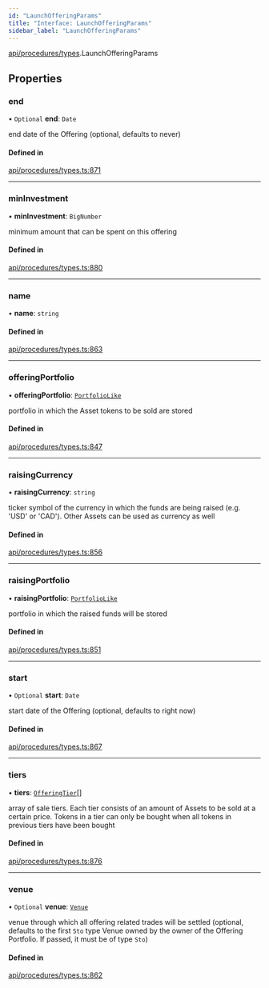 ```yaml
---
id: "LaunchOfferingParams"
title: "Interface: LaunchOfferingParams"
sidebar_label: "LaunchOfferingParams"
---
```


[api/procedures/types](../../../../../modules/API/Procedures/Types/Types.md).LaunchOfferingParams

## Properties

### end

• `Optional` **end**: `Date`

end date of the Offering (optional, defaults to never)

#### Defined in

[api/procedures/types.ts:871](https://github.com/PolymeshAssociation/polymesh-sdk/blob/2c78f6c34/src/api/procedures/types.ts#L871)

___

### minInvestment

• **minInvestment**: `BigNumber`

minimum amount that can be spent on this offering

#### Defined in

[api/procedures/types.ts:880](https://github.com/PolymeshAssociation/polymesh-sdk/blob/2c78f6c34/src/api/procedures/types.ts#L880)

___

### name

• **name**: `string`

#### Defined in

[api/procedures/types.ts:863](https://github.com/PolymeshAssociation/polymesh-sdk/blob/2c78f6c34/src/api/procedures/types.ts#L863)

___

### offeringPortfolio

• **offeringPortfolio**: [`PortfolioLike`](../../../../../modules/Types/Types.md#portfoliolike)

portfolio in which the Asset tokens to be sold are stored

#### Defined in

[api/procedures/types.ts:847](https://github.com/PolymeshAssociation/polymesh-sdk/blob/2c78f6c34/src/api/procedures/types.ts#L847)

___

### raisingCurrency

• **raisingCurrency**: `string`

ticker symbol of the currency in which the funds are being raised (e.g. 'USD' or 'CAD').
  Other Assets can be used as currency as well

#### Defined in

[api/procedures/types.ts:856](https://github.com/PolymeshAssociation/polymesh-sdk/blob/2c78f6c34/src/api/procedures/types.ts#L856)

___

### raisingPortfolio

• **raisingPortfolio**: [`PortfolioLike`](../../../../../modules/Types/Types.md#portfoliolike)

portfolio in which the raised funds will be stored

#### Defined in

[api/procedures/types.ts:851](https://github.com/PolymeshAssociation/polymesh-sdk/blob/2c78f6c34/src/api/procedures/types.ts#L851)

___

### start

• `Optional` **start**: `Date`

start date of the Offering (optional, defaults to right now)

#### Defined in

[api/procedures/types.ts:867](https://github.com/PolymeshAssociation/polymesh-sdk/blob/2c78f6c34/src/api/procedures/types.ts#L867)

___

### tiers

• **tiers**: [`OfferingTier`](../../../Entities/Offering/Types/OfferingTier/OfferingTier.md)[]

array of sale tiers. Each tier consists of an amount of Assets to be sold at a certain price.
  Tokens in a tier can only be bought when all tokens in previous tiers have been bought

#### Defined in

[api/procedures/types.ts:876](https://github.com/PolymeshAssociation/polymesh-sdk/blob/2c78f6c34/src/api/procedures/types.ts#L876)

___

### venue

• `Optional` **venue**: [`Venue`](../../../../../classes/API/Entities/Venue/Venue.md)

venue through which all offering related trades will be settled
  (optional, defaults to the first `Sto` type Venue owned by the owner of the Offering Portfolio.
  If passed, it must be of type `Sto`)

#### Defined in

[api/procedures/types.ts:862](https://github.com/PolymeshAssociation/polymesh-sdk/blob/2c78f6c34/src/api/procedures/types.ts#L862)
